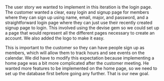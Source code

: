 The user story we wanted to implement in this iteration is the login page. 
The customer wanted a clear, easy login and signup page for members where 
they can sign up using name, email, major, and password, and a straightforward
login page where they can just use their recently created signup page to login. 
This involved using the devise gem so we could set up a page that would represent
all the different pages necessary to create an account. We also added the logo 
to make it easy. 

This is important to the customer so they can have people sign up as members, 
which will allow them to track hours and see events on the calendar. We did 
have to modify this expectation because implementing a home page was a bit
more complicated after the customer meeting. He wanted more features to be
implemented on the home page, so we need to set up the database first
before going any further. That is our new goal. 